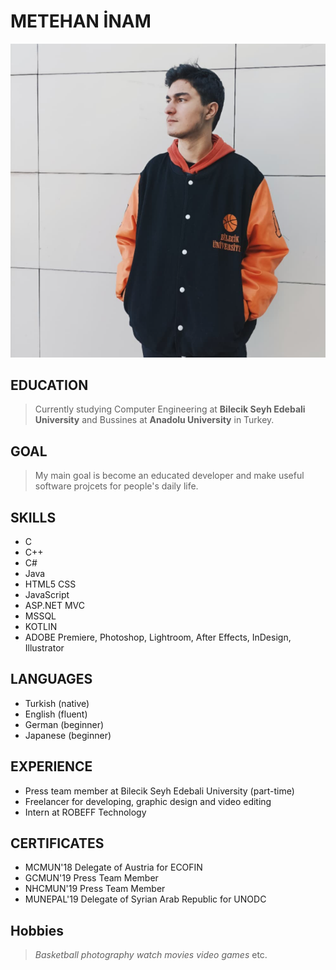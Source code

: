 # METEHAN İNAM
![metehan inam](https://github.com/meteinam/meteinam/blob/main/Screenshot_1.png)

## EDUCATION
> Currently studying Computer Engineering at **Bilecik Seyh Edebali University** and Bussines at **Anadolu University** in Turkey.

## GOAL
> My main goal is become an educated developer and make useful software projcets for people's daily life.

## SKILLS
- C
- C++
- C#
- Java
- HTML5 CSS
- JavaScript
- ASP.NET MVC
- MSSQL
- KOTLIN
- ADOBE Premiere, Photoshop, Lightroom, After Effects, InDesign, Illustrator

## LANGUAGES
- Turkish (native)
- English (fluent)
- German (beginner)
- Japanese (beginner)

## EXPERIENCE
- Press team member at Bilecik Seyh Edebali University (part-time)
- Freelancer for developing, graphic design and video editing
- Intern at ROBEFF Technology

## CERTIFICATES
- MCMUN'18 Delegate of Austria for ECOFIN
- GCMUN'19 Press Team Member
- NHCMUN'19 Press Team Member
- MUNEPAL'19 Delegate of Syrian Arab Republic for UNODC 

## Hobbies
> *Basketball* 
> *photography* 
> *watch movies* 
> *video games* etc.

